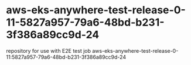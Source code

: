 # aws-eks-anywhere-test-release-0-11-5827a957-79a6-48bd-b231-3f386a89cc9d-24
repository for use with E2E test job aws-eks-anywhere-test-release-0-11:5827a957-79a6-48bd-b231-3f386a89cc9d-24
